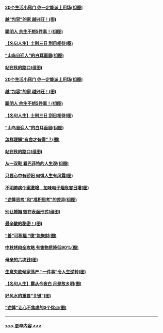 #### [20个生活小窍门 你一定能派上用场(组图)](../pages/p8/907510.md?t=09161711) 
#### [越“包容”的家 越兴旺！(图)](../pages/p8/907328.md?t=09161711) 
#### [聪明人 余生不想5件事！(组图)](../pages/p8/907364.md?t=09161711) 
#### [【名句人生】士别三日 刮目相待(图)](../pages/p8/906988.md?t=09161711) 
#### [“山鸟自迎人”的白耳画眉(组图)](../pages/p8/907332.md?t=09161711) 
#### [站在秋的路口(组图)](../pages/p8/906914.md?t=09161711) 
#### [20个生活小窍门 你一定能派上用场(组图)](../pages/p8/907510.md?t=09161711) 
#### [越“包容”的家 越兴旺！(图)](../pages/p8/907328.md?t=09161711) 
#### [聪明人 余生不想5件事！(组图)](../pages/p8/907364.md?t=09161711) 
#### [【名句人生】士别三日 刮目相待(图)](../pages/p8/906988.md?t=09161711) 
#### [“山鸟自迎人”的白耳画眉(组图)](../pages/p8/907332.md?t=09161711) 
#### [怎样理解“有舍才有得”？(图)](../pages/p8/906872.md?t=09161711) 
#### [站在秋的路口(组图)](../pages/p8/906914.md?t=09161711) 
#### [从一双鞋 看巴菲特的人生观(组图)](../pages/p8/907311.md?t=09161711) 
#### [只要心中有骄阳 何惧人生有风霜(图)](../pages/p8/907320.md?t=09161711) 
#### [不明肺病个案激增　加味电子烟危害日增(图)](../pages/p8/907307.md?t=09161711) 
#### [“逆算思考”和“堆积思考”的差异(组图)](../pages/p8/907229.md?t=09161711) 
#### [别让婚姻 毁在表面形式(组图)](../pages/p8/907118.md?t=09161711) 
#### [最辛酸的秘密！(图)](../pages/p8/906327.md?t=09161711) 
#### [“善”可积福 “德”能聚财(图)](../pages/p8/906906.md?t=09161711) 
#### [中秋烤肉全攻略 有害物质降低90%(图)](../pages/p8/907227.md?t=09161711) 
#### [母亲的六块钱(图)](../pages/p8/907107.md?t=09161711) 
#### [生意失败倾家荡产 “一件事”令人生逆转(图)](../pages/p8/907101.md?t=09161711) 
#### [【名句人生】露从今夜白 月是故乡明(图)](../pages/p8/906558.md?t=09161711) 
#### [好风水的重要“关键”(图)](../pages/p8/907087.md?t=09161711) 
#### [“逆算”让心不焦虑的3个优点(图)](../pages/p8/907070.md?t=09161711) 

----
#### [ >>> 更早内容 <<< ](../indexes/p8-earlier.md)
